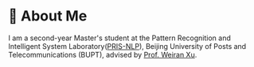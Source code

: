 #  🙋 About Me

I am a second-year Master's student at the Pattern Recognition and Intelligent System Laboratory([PRIS-NLP](https://pris-nlp.github.io/en/#hero)), Beijing University of Posts and Telecommunications (BUPT), advised by [Prof. Weiran Xu](https://pris-nlp.github.io/en/author/weiran-xu/). 
